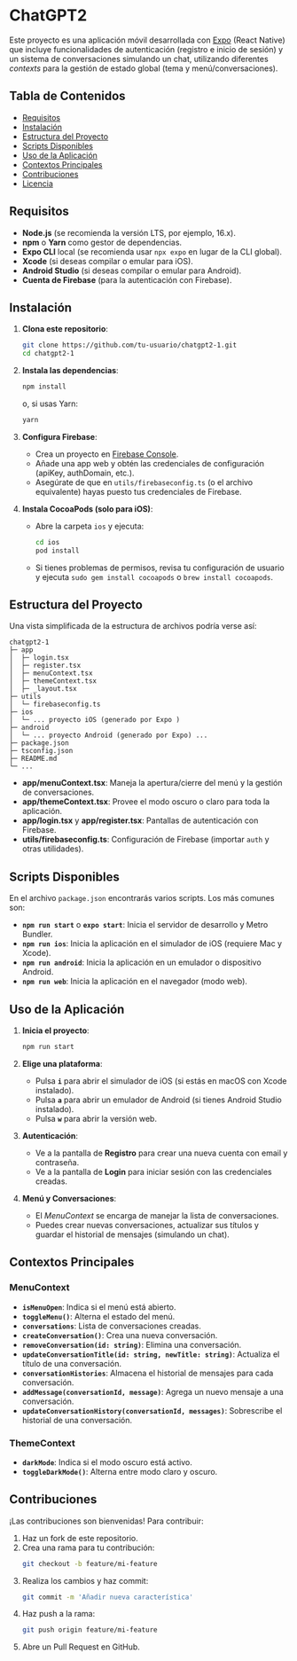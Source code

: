 # ChatGPT2

Este proyecto es una aplicación móvil desarrollada con [Expo](https://expo.dev/) (React Native) que incluye funcionalidades de autenticación (registro e inicio de sesión) y un sistema de conversaciones simulando un chat, utilizando diferentes *contexts* para la gestión de estado global (tema y menú/conversaciones).

## Tabla de Contenidos

- [Requisitos](#requisitos)
- [Instalación](#instalación)
- [Estructura del Proyecto](#estructura-del-proyecto)
- [Scripts Disponibles](#scripts-disponibles)
- [Uso de la Aplicación](#uso-de-la-aplicación)
- [Contextos Principales](#contextos-principales)
- [Contribuciones](#contribuciones)
- [Licencia](#licencia)

## Requisitos

- **Node.js** (se recomienda la versión LTS, por ejemplo, 16.x).
- **npm** o **Yarn** como gestor de dependencias.
- **Expo CLI** local (se recomienda usar `npx expo` en lugar de la CLI global).
- **Xcode** (si deseas compilar o emular para iOS).
- **Android Studio** (si deseas compilar o emular para Android).
- **Cuenta de Firebase** (para la autenticación con Firebase).

## Instalación

1. **Clona este repositorio**:
   ```bash
   git clone https://github.com/tu-usuario/chatgpt2-1.git
   cd chatgpt2-1
   ```

2. **Instala las dependencias**:
   ```bash
   npm install
   ```
   o, si usas Yarn:
   ```bash
   yarn
   ```

3. **Configura Firebase**:
   - Crea un proyecto en [Firebase Console](https://console.firebase.google.com/).
   - Añade una app web y obtén las credenciales de configuración (apiKey, authDomain, etc.).
   - Asegúrate de que en `utils/firebaseconfig.ts` (o el archivo equivalente) hayas puesto tus credenciales de Firebase.

4. **Instala CocoaPods (solo para iOS)**:
   - Abre la carpeta `ios` y ejecuta:
     ```bash
     cd ios
     pod install
     ```
   - Si tienes problemas de permisos, revisa tu configuración de usuario y ejecuta `sudo gem install cocoapods` o `brew install cocoapods`.

## Estructura del Proyecto

Una vista simplificada de la estructura de archivos podría verse así:

```
chatgpt2-1
├─ app
│  ├─ login.tsx
│  ├─ register.tsx
│  ├─ menuContext.tsx
│  ├─ themeContext.tsx
│  ├─ _layout.tsx  
├─ utils
│  └─ firebaseconfig.ts
├─ ios
│  └─ ... proyecto iOS (generado por Expo )
├─ android
│  └─ ... proyecto Android (generado por Expo) ...
├─ package.json
├─ tsconfig.json
├─ README.md
└─ ...
```

- **app/menuContext.tsx**: Maneja la apertura/cierre del menú y la gestión de conversaciones.
- **app/themeContext.tsx**: Provee el modo oscuro o claro para toda la aplicación.
- **app/login.tsx** y **app/register.tsx**: Pantallas de autenticación con Firebase.
- **utils/firebaseconfig.ts**: Configuración de Firebase (importar `auth` y otras utilidades).

## Scripts Disponibles

En el archivo `package.json` encontrarás varios scripts. Los más comunes son:

- **`npm run start`** o **`expo start`**: Inicia el servidor de desarrollo y Metro Bundler.
- **`npm run ios`**: Inicia la aplicación en el simulador de iOS (requiere Mac y Xcode).
- **`npm run android`**: Inicia la aplicación en un emulador o dispositivo Android.
- **`npm run web`**: Inicia la aplicación en el navegador (modo web).

## Uso de la Aplicación

1. **Inicia el proyecto**:
   ```bash
   npm run start
   ```
2. **Elige una plataforma**:
   - Pulsa **`i`** para abrir el simulador de iOS (si estás en macOS con Xcode instalado).
   - Pulsa **`a`** para abrir un emulador de Android (si tienes Android Studio instalado).
   - Pulsa **`w`** para abrir la versión web.

3. **Autenticación**:
   - Ve a la pantalla de **Registro** para crear una nueva cuenta con email y contraseña.
   - Ve a la pantalla de **Login** para iniciar sesión con las credenciales creadas.

4. **Menú y Conversaciones**:
   - El *MenuContext* se encarga de manejar la lista de conversaciones.
   - Puedes crear nuevas conversaciones, actualizar sus títulos y guardar el historial de mensajes (simulando un chat).

## Contextos Principales

### MenuContext
- **`isMenuOpen`**: Indica si el menú está abierto.
- **`toggleMenu()`**: Alterna el estado del menú.
- **`conversations`**: Lista de conversaciones creadas.
- **`createConversation()`**: Crea una nueva conversación.
- **`removeConversation(id: string)`**: Elimina una conversación.
- **`updateConversationTitle(id: string, newTitle: string)`**: Actualiza el título de una conversación.
- **`conversationHistories`**: Almacena el historial de mensajes para cada conversación.
- **`addMessage(conversationId, message)`**: Agrega un nuevo mensaje a una conversación.
- **`updateConversationHistory(conversationId, messages)`**: Sobrescribe el historial de una conversación.

### ThemeContext
- **`darkMode`**: Indica si el modo oscuro está activo.
- **`toggleDarkMode()`**: Alterna entre modo claro y oscuro.

## Contribuciones

¡Las contribuciones son bienvenidas! Para contribuir:

1. Haz un fork de este repositorio.
2. Crea una rama para tu contribución:
   ```bash
   git checkout -b feature/mi-feature
   ```
3. Realiza los cambios y haz commit:
   ```bash
   git commit -m 'Añadir nueva característica'
   ```
4. Haz push a la rama:
   ```bash
   git push origin feature/mi-feature
   ```
5. Abre un Pull Request en GitHub.
